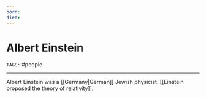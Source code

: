 ```yaml
---
born: 
died: 
---
```

# Albert Einstein
`TAGS:` #people 

---
Albert Einstein was a [[Germany|German]] Jewish physicist. [[Einstein proposed the theory of relativity]]. 